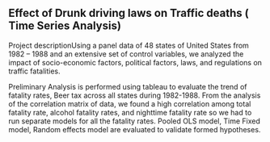 ## Effect of Drunk driving laws on Traffic deaths ( Time Series Analysis)


Project descriptionUsing a panel data of 48 states of United States from 1982 – 1988 and an extensive set of control variables,
we analyzed the impact of socio-economic factors, political factors, laws, and regulations on traffic fatalities.

Preliminary Analysis is performed using tableau to evaluate the trend of fatality rates, Beer tax across all states during 1982-1988.
From the analysis of the correlation matrix of data, we found a high correlation among total fatality rate, alcohol fatality rates, 
and nighttime fatality rate so we had to run separate models for all the fatality rates. Pooled OLS model, Time Fixed model,
Random effects model are evaluated to validate formed hypotheses.
